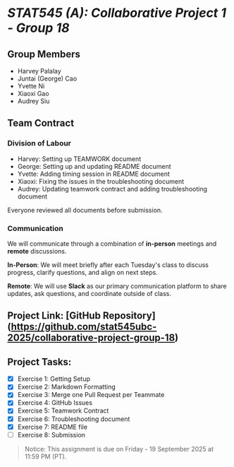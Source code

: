 # *STAT545 (A): Collaborative Project 1 - Group 18*

## Group Members

- Harvey Palalay
- Juntai (George) Cao
- Yvette Ni
- Xiaoxi Gao
- Audrey Siu

## Team Contract

### Division of Labour

- Harvey: Setting up TEAMWORK document
- George: Setting up and updating README document
- Yvette: Adding timing session in README document
- Xiaoxi: Fixing the issues in the troubleshooting document
- Audrey: Updating teamwork contract and adding troubleshooting document

Everyone reviewed all documents before submission.


<!-- ### Timing



We aim to submit our pull requests by 5pm, Monday September 15th, 2025.  -->

### Communication

We will communicate through a combination of **in-person** meetings and **remote** discussions.

**In-Person**: We will meet briefly after each Tuesday's class to discuss progress, clarify questions, and align on next steps.

**Remote**: We will use **Slack** as our primary communication platform to share updates, ask questions, and coordinate outside of class.

## Project Link: [GitHub Repository] (https://github.com/stat545ubc-2025/collaborative-project-group-18)

## Project Tasks:

- [x] Exercise 1: Getting Setup
- [x] Exercise 2: Markdown Formatting
- [x] Exercise 3: Merge one Pull Request per Teammate
- [X] Exercise 4: GitHub Issues
- [x] Exercise 5: Teamwork Contract
- [x] Exercise 6: Troubleshooting document
- [X] Exercise 7: README file
- [ ] Exercise 8: Submission

> Notice: This assignment is due on Friday - 19 September 2025 at 11:59 PM (PT).
